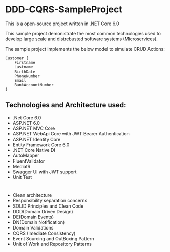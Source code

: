 # DDD-CQRS-SampleProject


This is a open-source project written in .NET Core 6.0

This sample project demonistrate the most common technologies used to develop large scale and distrebusted software systems (Microservices).
 
The sample project implements the below model to simulate CRUD Actions:

```
Customer {
	Firstname
	Lastname
	BirthDate
	PhoneNumber
	Email
	BankAccountNumber
}
```

## Technologies and Architecture used:

- .Net Core 6.0
- ASP.NET 6.0
- ASP.NET MVC Core 
- ASP.NET WebApi Core with JWT Bearer Authentication
- ASP.NET Identity Core
- Entity Framework Core 6.0
- .NET Core Native DI
- AutoMapper
- FluentValidator
- MediatR
- Swagger UI with JWT support
- Unit Test
# 
- Clean architecture
- Responsibility separation concerns
- SOLID Principles and Clean Code
- DDD(Domain Driven Design)
- DE(Domain Events)
- DN(Domain Notification)
- Domain Validations
- CQRS (Imediate Consistency)
- Event Sourcing and OutBoxing Pattern
- Unit of Work and Repository Patterns
